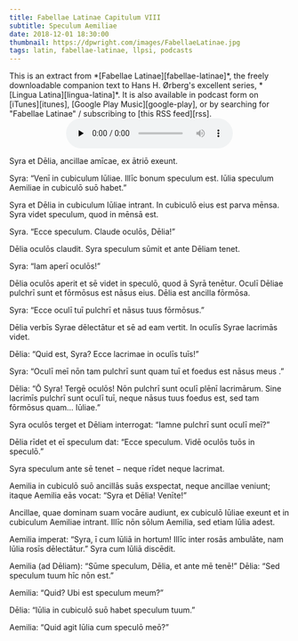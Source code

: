 ```yaml
---
title: Fabellae Latinae Capitulum VIII
subtitle: Speculum Aemiliae
date: 2018-12-01 18:30:00
thumbnail: https://dpwright.com/images/FabellaeLatinae.jpg
tags: latin, fabellae-latinae, llpsi, podcasts
---
```


<div class="sidenote">This is an extract from *[Fabellae
Latinae][fabellae-latinae]*, the freely downloadable companion text to Hans H.
Ørberg's excellent series, *[Lingua Latina][lingua-latina]*.  It is also
available in podcast form on [iTunes][itunes], [Google Play
Music][google-play], or by searching for "Fabellae Latinae" / subscribing to
[this RSS feed][rss].</div>

<center>
<audio controls preload="none">
  <source src="https://s3.amazonaws.com/fabellaelatinae/capitula/08-SpeculumAemiliae.mp3" type="audio/mpeg" />
</audio>
</center>

Syra et Dēlia, ancillae amīcae, ex ātriō exeunt.

Syra: “Venī in cubiculum Iūliae. Illīc bonum speculum est. Iūlia speculum
Aemiliae in cubiculō suō habet.”

Syra et Dēlia in cubiculum Iūliae intrant. In cubiculō eius est parva mēnsa.
Syra videt speculum, quod in mēnsā est.

Syra. “Ecce speculum. Claude oculōs, Dēlia!”

Dēlia oculōs claudit. Syra speculum sūmit et ante Dēliam tenet.

Syra: “Iam aperī oculōs!”

Dēlia oculōs aperit et sē videt in speculō, quod ā Syrā tenētur. Oculī Dēliae
pulchrī sunt et fōrmōsus est nāsus eius. Dēlia est ancilla fōrmōsa.

Syra: “Ecce oculī tuī pulchrī et nāsus tuus fōrmōsus.”

Dēlia verbīs Syrae dēlectātur et sē ad eam vertit. In oculīs Syrae lacrimās
videt.

Dēlia: “Quid est, Syra? Ecce lacrimae in oculīs tuīs!”

Syra: “Oculī meī nōn tam pulchrī sunt quam tuī et foedus est nāsus meus .”

Dēlia: “Ō Syra! Tergē oculōs! Nōn pulchrī sunt oculī plēnī lacrimārum. Sine
lacrimīs pulchrī sunt oculī tuī, neque nāsus tuus foedus est, sed tam fōrmōsus
quam... Iūliae.”

Syra oculōs terget et Dēliam interrogat: “Iamne pulchrī sunt oculī meī?”

Dēlia rīdet et eī speculum dat: “Ecce speculum. Vidē oculōs tuōs in speculō.”

Syra speculum ante sē tenet − neque rīdet neque lacrimat.

Aemilia in cubiculō suō ancillās suās exspectat, neque ancillae veniunt; itaque
Aemilia eās vocat: “Syra et Dēlia! Venīte!”

Ancillae, quae dominam suam vocāre audiunt, ex cubiculō Iūliae exeunt et in
cubiculum Aemiliae intrant. Illīc nōn sōlum Aemilia, sed etiam Iūlia adest.

Aemilia imperat: “Syra, ī cum Iūliā in hortum! Illīc inter rosās ambulāte, nam
Iūlia rosīs dēlectātur.” Syra cum Iūliā discēdit.

Aemilia (ad Dēliam): “Sūme speculum, Dēlia, et ante mē tenē!” Dēlia: “Sed
speculum tuum hīc nōn est.”

Aemilia: “Quid? Ubi est speculum meum?”

Dēlia: “Iūlia in cubiculō suō habet speculum tuum.”

Aemilia: “Quid agit Iūlia cum speculō meō?”

[fabellae-latinae]: https://www.hackettpublishing.com/pdfs/FabellaeLatinae_2016_HansOrberg.pdf
[lingua-latina]: https://www.hackettpublishing.com/lingua-latina-per-se-illustrata-series
[itunes]: https://itunes.apple.com/us/podcast/fabellae-latinae/id1439859681
[google-play]: https://play.google.com/music/m/Iejungfyafunuhg4ehuhrfjerdq?t=Fabellae_Latinae
[rss]: https://s3.amazonaws.com/fabellaelatinae/feed.rss
